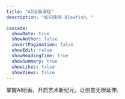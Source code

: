 ```yaml
---
title: "AI绘画课程"
description: "如何使用 Blowfish。"

cascade:
  showDate: true
  showAuthor: false
  invertPagination: false
  showEdit: false
  showReadingTime: true
  showSummary: true
  showLikes: false
  showViews: false
---
```


掌握AI绘画，开启艺术新纪元，让创意无限延伸。